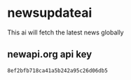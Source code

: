 # newsupdateai
This ai will fetch the latest news globally


## newapi.org api key
`8ef2bfb718ca41a5b242a95c26d06db5`